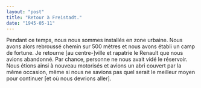 ```yaml
---
layout: "post"
title: "Retour à Freistadt."
date: "1945-05-11"
---
```


Pendant ce temps, nous nous sommes installés en zone urbaine. Nous avons alors rebroussé chemin sur 500 mètres et nous avons établi un camp de fortune. Je retourne [au centre-]ville et rapatrie le Renault que nous avions abandonné. Par chance, personne ne nous avait vidé le réservoir. Nous étions ainsi à nouveau motorisés et avions un abri couvert par la même occasion, même si nous ne savions pas quel serait le meilleur moyen pour continuer [et où nous devrions aller].


<div class="histoire"></div>

<div class="commentaire"></div>